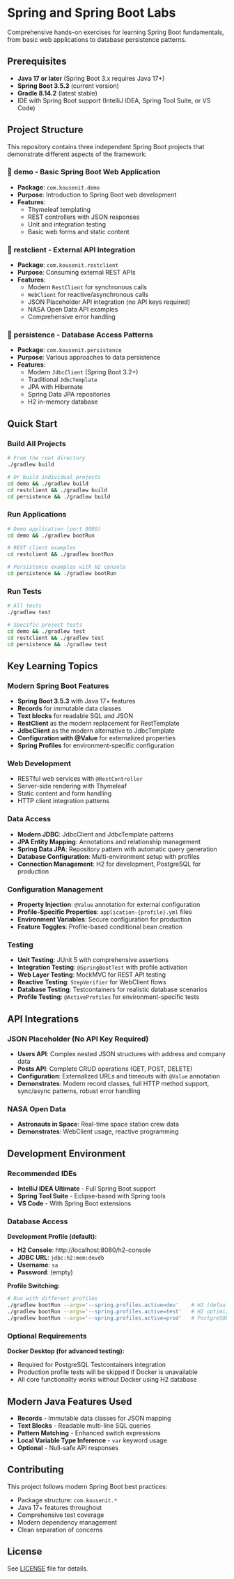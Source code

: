 # Spring and Spring Boot Labs

Comprehensive hands-on exercises for learning Spring Boot fundamentals, from basic web applications to database persistence patterns.

## Prerequisites

- **Java 17 or later** (Spring Boot 3.x requires Java 17+)
- **Spring Boot 3.5.3** (current version)
- **Gradle 8.14.2** (latest stable)
- IDE with Spring Boot support (IntelliJ IDEA, Spring Tool Suite, or VS Code)

## Project Structure

This repository contains three independent Spring Boot projects that demonstrate different aspects of the framework:

### 📁 **demo** - Basic Spring Boot Web Application
- **Package**: `com.kousenit.demo`
- **Purpose**: Introduction to Spring Boot web development
- **Features**:
  - Thymeleaf templating
  - REST controllers with JSON responses
  - Unit and integration testing
  - Basic web forms and static content

### 📁 **restclient** - External API Integration
- **Package**: `com.kousenit.restclient`
- **Purpose**: Consuming external REST APIs
- **Features**:
  - Modern `RestClient` for synchronous calls
  - `WebClient` for reactive/asynchronous calls
  - JSON Placeholder API integration (no API keys required)
  - NASA Open Data API examples
  - Comprehensive error handling

### 📁 **persistence** - Database Access Patterns
- **Package**: `com.kousenit.persistence`
- **Purpose**: Various approaches to data persistence
- **Features**:
  - Modern `JdbcClient` (Spring Boot 3.2+)
  - Traditional `JdbcTemplate`
  - JPA with Hibernate
  - Spring Data JPA repositories
  - H2 in-memory database

## Quick Start

### Build All Projects
```bash
# From the root directory
./gradlew build

# Or build individual projects
cd demo && ./gradlew build
cd restclient && ./gradlew build
cd persistence && ./gradlew build
```

### Run Applications
```bash
# Demo application (port 8080)
cd demo && ./gradlew bootRun

# REST client examples
cd restclient && ./gradlew bootRun

# Persistence examples with H2 console
cd persistence && ./gradlew bootRun
```

### Run Tests
```bash
# All tests
./gradlew test

# Specific project tests
cd demo && ./gradlew test
cd restclient && ./gradlew test
cd persistence && ./gradlew test
```

## Key Learning Topics

### Modern Spring Boot Features
- **Spring Boot 3.5.3** with Java 17+ features
- **Records** for immutable data classes
- **Text blocks** for readable SQL and JSON
- **RestClient** as the modern replacement for RestTemplate
- **JdbcClient** as the modern alternative to JdbcTemplate
- **Configuration with @Value** for externalized properties
- **Spring Profiles** for environment-specific configuration

### Web Development
- RESTful web services with `@RestController`
- Server-side rendering with Thymeleaf
- Static content and form handling
- HTTP client integration patterns

### Data Access
- **Modern JDBC**: JdbcClient and JdbcTemplate patterns
- **JPA Entity Mapping**: Annotations and relationship management
- **Spring Data JPA**: Repository pattern with automatic query generation
- **Database Configuration**: Multi-environment setup with profiles
- **Connection Management**: H2 for development, PostgreSQL for production

### Configuration Management
- **Property Injection**: `@Value` annotation for external configuration
- **Profile-Specific Properties**: `application-{profile}.yml` files
- **Environment Variables**: Secure configuration for production
- **Feature Toggles**: Profile-based conditional bean creation

### Testing
- **Unit Testing**: JUnit 5 with comprehensive assertions
- **Integration Testing**: `@SpringBootTest` with profile activation
- **Web Layer Testing**: MockMVC for REST API testing
- **Reactive Testing**: `StepVerifier` for WebClient flows
- **Database Testing**: Testcontainers for realistic database scenarios
- **Profile Testing**: `@ActiveProfiles` for environment-specific tests

## API Integrations

### JSON Placeholder (No API Key Required)
- **Users API**: Complex nested JSON structures with address and company data
- **Posts API**: Complete CRUD operations (GET, POST, DELETE)
- **Configuration**: Externalized URLs and timeouts with `@Value` annotation
- **Demonstrates**: Modern record classes, full HTTP method support, sync/async patterns, robust error handling

### NASA Open Data
- **Astronauts in Space**: Real-time space station crew data
- **Demonstrates**: WebClient usage, reactive programming

## Development Environment

### Recommended IDEs
- **IntelliJ IDEA Ultimate** - Full Spring Boot support
- **Spring Tool Suite** - Eclipse-based with Spring tools
- **VS Code** - With Spring Boot extensions

### Database Access

**Development Profile (default):**
- **H2 Console**: http://localhost:8080/h2-console
- **JDBC URL**: `jdbc:h2:mem:devdb`
- **Username**: `sa`
- **Password**: (empty)

**Profile Switching:**
```bash
# Run with different profiles
./gradlew bootRun --args='--spring.profiles.active=dev'    # H2 (default)
./gradlew bootRun --args='--spring.profiles.active=test'   # H2 optimized for testing
./gradlew bootRun --args='--spring.profiles.active=prod'   # PostgreSQL via Testcontainers
```

### Optional Requirements

**Docker Desktop (for advanced testing):**
- Required for PostgreSQL Testcontainers integration
- Production profile tests will be skipped if Docker is unavailable
- All core functionality works without Docker using H2 database

## Modern Java Features Used

- **Records** - Immutable data classes for JSON mapping
- **Text Blocks** - Readable multi-line SQL queries
- **Pattern Matching** - Enhanced switch expressions
- **Local Variable Type Inference** - `var` keyword usage
- **Optional** - Null-safe API responses

## Contributing

This project follows modern Spring Boot best practices:
- Package structure: `com.kousenit.*`
- Java 17+ features throughout
- Comprehensive test coverage
- Modern dependency management
- Clean separation of concerns

## License

See [LICENSE](LICENSE) file for details.
